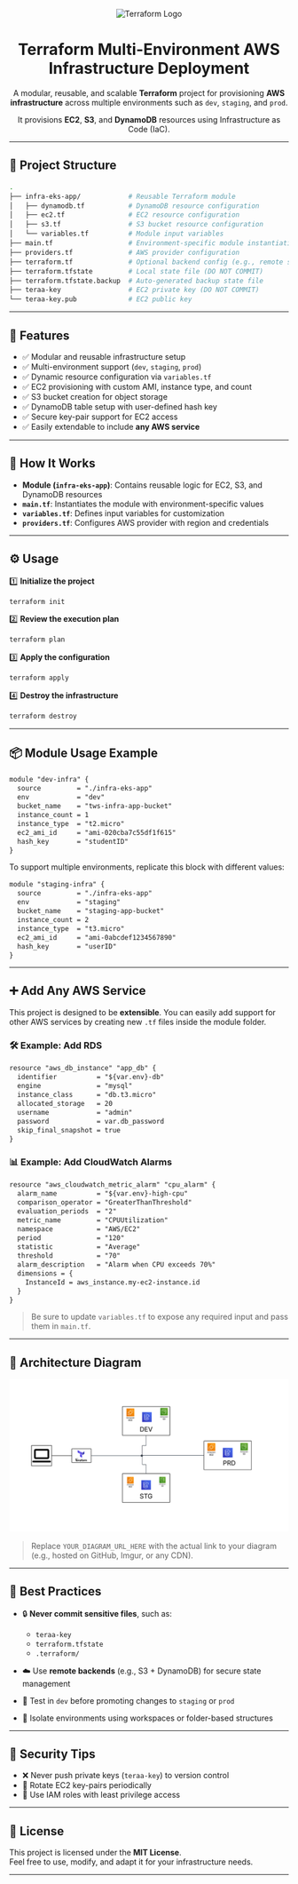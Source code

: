 


<p align="center">
  <img src="https://www.vectorlogo.zone/logos/terraformio/terraformio-icon.svg" alt="Terraform Logo" width="80"/>
</p>

<h1 align="center"><strong>Terraform Multi-Environment AWS Infrastructure Deployment</strong></h1>

<p align="center">
  A modular, reusable, and scalable <strong>Terraform</strong> project for provisioning <strong>AWS infrastructure</strong> across multiple environments such as <code>dev</code>, <code>staging</code>, and <code>prod</code>.
</p>

<p align="center">
  It provisions <strong>EC2</strong>, <strong>S3</strong>, and <strong>DynamoDB</strong> resources using Infrastructure as Code (IaC).
</p>

---
## 📁 **Project Structure**

```bash
.
├── infra-eks-app/            # Reusable Terraform module
│   ├── dynamodb.tf           # DynamoDB resource configuration
│   ├── ec2.tf                # EC2 resource configuration
│   ├── s3.tf                 # S3 bucket resource configuration
│   └── variables.tf          # Module input variables
├── main.tf                   # Environment-specific module instantiation
├── providers.tf              # AWS provider configuration
├── terraform.tf              # Optional backend config (e.g., remote state)
├── terraform.tfstate         # Local state file (DO NOT COMMIT)
├── terraform.tfstate.backup  # Auto-generated backup state file
├── teraa-key                 # EC2 private key (DO NOT COMMIT)
└── teraa-key.pub             # EC2 public key

```

----------

## 🚀 **Features**

-   ✅ Modular and reusable infrastructure setup
-   ✅ Multi-environment support (`dev`, `staging`, `prod`)
-   ✅ Dynamic resource configuration via `variables.tf`
-   ✅ EC2 provisioning with custom AMI, instance type, and count
-   ✅ S3 bucket creation for object storage
-   ✅ DynamoDB table setup with user-defined hash key
-   ✅ Secure key-pair support for EC2 access
-   ✅ Easily extendable to include **any AWS service**

----------

## 🧱 **How It Works**

-   **Module (`infra-eks-app`)**: Contains reusable logic for EC2, S3, and DynamoDB resources
-   **`main.tf`**: Instantiates the module with environment-specific values
-   **`variables.tf`**: Defines input variables for customization
-   **`providers.tf`**: Configures AWS provider with region and credentials

----------

## ⚙️ **Usage**

1️⃣ **Initialize the project**

```bash
terraform init

```

2️⃣ **Review the execution plan**

```bash
terraform plan

```

3️⃣ **Apply the configuration**

```bash
terraform apply

```

4️⃣ **Destroy the infrastructure**

```bash
terraform destroy

```

----------

## 📦 **Module Usage Example**

```hcl
module "dev-infra" {
  source         = "./infra-eks-app"
  env            = "dev"
  bucket_name    = "tws-infra-app-bucket"
  instance_count = 1
  instance_type  = "t2.micro"
  ec2_ami_id     = "ami-020cba7c55df1f615"
  hash_key       = "studentID"
}

```

To support multiple environments, replicate this block with different values:

```hcl
module "staging-infra" {
  source         = "./infra-eks-app"
  env            = "staging"
  bucket_name    = "staging-app-bucket"
  instance_count = 2
  instance_type  = "t3.micro"
  ec2_ami_id     = "ami-0abcdef1234567890"
  hash_key       = "userID"
}

```

----------

## ➕ **Add Any AWS Service**

This project is designed to be **extensible**. You can easily add support for other AWS services by creating new `.tf` files inside the module folder.

### 🛠️ Example: Add RDS

```hcl
resource "aws_db_instance" "app_db" {
  identifier          = "${var.env}-db"
  engine              = "mysql"
  instance_class      = "db.t3.micro"
  allocated_storage   = 20
  username            = "admin"
  password            = var.db_password
  skip_final_snapshot = true
}

```

### 📊 Example: Add CloudWatch Alarms

```hcl
resource "aws_cloudwatch_metric_alarm" "cpu_alarm" {
  alarm_name          = "${var.env}-high-cpu"
  comparison_operator = "GreaterThanThreshold"
  evaluation_periods  = "2"
  metric_name         = "CPUUtilization"
  namespace           = "AWS/EC2"
  period              = "120"
  statistic           = "Average"
  threshold           = "70"
  alarm_description   = "Alarm when CPU exceeds 70%"
  dimensions = {
    InstanceId = aws_instance.my-ec2-instance.id
  }
}

```

> Be sure to update `variables.tf` to expose any required input and pass them in `main.tf`.

----------

## 🧭 **Architecture Diagram**

<p align="center"> <img src="image.png" alt="Architecture Diagram" width="700"/> </p>

> Replace `YOUR_DIAGRAM_URL_HERE` with the actual link to your diagram (e.g., hosted on GitHub, Imgur, or any CDN).

----------

## 📌 **Best Practices**

-   🔒 **Never commit sensitive files**, such as:
    
    -   `teraa-key`
    -   `terraform.tfstate`
    -   `.terraform/`
-   ☁️ Use **remote backends** (e.g., S3 + DynamoDB) for secure state management
    
-   🧪 Test in `dev` before promoting changes to `staging` or `prod`
    
-   📁 Isolate environments using workspaces or folder-based structures
    

----------

## 🔐 **Security Tips**

-   ❌ Never push private keys (`teraa-key`) to version control
-   🔁 Rotate EC2 key-pairs periodically
-   🔐 Use IAM roles with least privilege access

----------

## 📄 **License**

This project is licensed under the **MIT License**.  
Feel free to use, modify, and adapt it for your infrastructure needs.

----------
